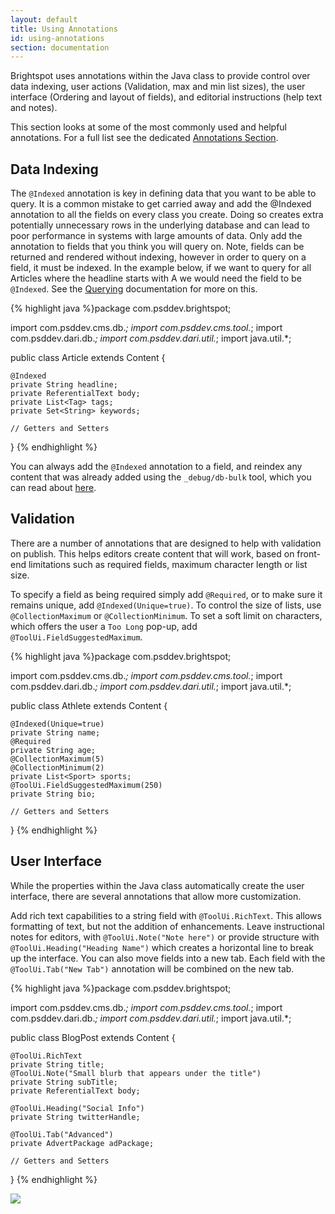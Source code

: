 ```yaml
---
layout: default
title: Using Annotations
id: using-annotations
section: documentation
---
```


<div markdown="1" class="span12">

Brightspot uses annotations within the Java class to provide control over data indexing, user actions (Validation, max and min list sizes), the user interface (Ordering and layout of fields), and editorial instructions (help text and notes).

This section looks at some of the most commonly used and helpful annotations. For a full list see the dedicated [Annotations Section](/annotations.html). 


## Data Indexing

The `@Indexed` annotation is key in defining data that you want to be able to query. It is a common mistake to get carried away and add the @Indexed annotation to all the fields on every class you create. Doing so creates extra potentially unnecessary rows in the underlying database and can lead to poor performance in systems with large amounts of data. Only add the annotation to fields that you think you will query on. Note, fields can be returned and rendered without indexing, however in order to query on a field, it must be indexed. In the example below, if we want to query for all Articles where the headline starts with A we would need the field to be `@Indexed`. See the [Querying](/querying.html) documentation for more on this.

<div class="highlight">{% highlight java %}package com.psddev.brightspot;

import com.psddev.cms.db.*;
import com.psddev.cms.tool.*;
import com.psddev.dari.db.*;
import com.psddev.dari.util.*;
import java.util.*;

public class Article extends Content {

    @Indexed
    private String headline;
    private ReferentialText body;
    private List<Tag> tags;
    private Set<String> keywords;

    // Getters and Setters

}
{% endhighlight %}</div>

You can always add the `@Indexed` annotation to a field, and reindex any content that was already added using the `_debug/db-bulk` tool, which you can read about [here](/dari-developer-tools.html#bulk).

## Validation

There are a number of annotations that are designed to help with validation on publish. This helps editors create content that will work, based on front-end limitations such as required fields, maximum character length or list size.

To specify a field as being required simply add `@Required`, or to make sure it remains unique, add `@Indexed(Unique=true)`. To control the size of lists, use `@CollectionMaximum` or `@CollectionMinimum`. To set a soft limit on characters, which offers the user a `Too Long` pop-up, add `@ToolUi.FieldSuggestedMaximum`.

<div class="highlight">{% highlight java %}package com.psddev.brightspot;

import com.psddev.cms.db.*;
import com.psddev.cms.tool.*;
import com.psddev.dari.db.*;
import com.psddev.dari.util.*;
import java.util.*;

public class Athlete extends Content {

    @Indexed(Unique=true)
    private String name;
    @Required
    private String age;
    @CollectionMaximum(5)
    @CollectionMinimum(2)
    private List<Sport> sports;
    @ToolUi.FieldSuggestedMaximum(250)
    private String bio;

    // Getters and Setters

}
{% endhighlight %}</div>

## User Interface

While the properties within the Java class automatically create the user interface, there are several annotations that allow more customization.

Add rich text capabilities to a string field with `@ToolUi.RichText`. This allows formatting of text, but not the addition of enhancements. Leave instructional notes for editors, with `@ToolUi.Note("Note here")` or provide structure with `@ToolUi.Heading("Heading Name")` which creates a horizontal line to break up the interface. You can also move fields into a new tab. Each field with the `@ToolUi.Tab("New Tab")` annotation will be combined on the new tab.

<div class="highlight">{% highlight java %}package com.psddev.brightspot;

import com.psddev.cms.db.*;
import com.psddev.cms.tool.*;
import com.psddev.dari.db.*;
import com.psddev.dari.util.*;
import java.util.*;

public class BlogPost extends Content {

    @ToolUi.RichText
    private String title;
    @ToolUi.Note("Small blurb that appears under the title")
    private String subTitle;
    private ReferentialText body;
    
    @ToolUi.Heading("Social Info")
    private String twitterHandle;
    
    @ToolUi.Tab("Advanced")
    private AdvertPackage adPackage;

    // Getters and Setters

}
{% endhighlight %}</div>


![](http://docs.brightspot.s3.amazonaws.com/ui-annotations.png)